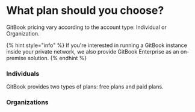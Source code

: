# What plan should you choose?

GitBook pricing vary according to the account type: Individual or Organization.

{% hint style="info" %}
If you're interested in running a GitBook instance inside your private network, we also provide GitBook Enterprise as an on-premise solution.
{% endhint %}

### Individuals

GitBook provides two types of plans: free plans and paid plans.

### Organizations

